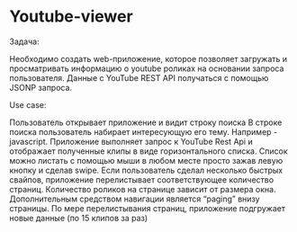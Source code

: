 # Youtube-viewer
Задача:

Необходимо создать web-приложение, которое позволяет загружать и просматривать информацию о youtube роликах на основании запроса пользователя. Данные с YouTube REST API получаться с помощью JSONP запроса.

Use case:

Пользователь открывает приложение и видит строку поиска
В строке поиска пользователь набирает интересующую его тему. Например - javascript.
Приложение выполняет запрос к YouTube Rest Api и отображает полученные клипы в виде горизонтального списка.
Список можно листать с помощью мыши в любом месте просто зажав левую кнопку и сделав swipe. Если пользователь сделал несколько быстрых свайпов, приложение перелистывает соответствующее количество страниц. Количество роликов на странице зависит от размера окна. Дополнительным средством навигации является “paging” внизу страницы.
По мере перелистывания страниц, приложение подгружает новые данные (по 15 клипов за раз)
